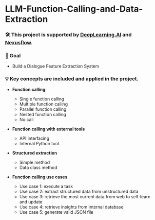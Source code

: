 # LLM-Function-Calling-and-Data-Extraction

### 🛠️ This project is supported by [DeepLearning.AI](https://www.deeplearning.ai/) and [Nexusflow](https://nexusflow.ai/).

### 🎯 Goal
- Build a Dialogue Feature Extraction System

### 💡 Key concepts are included and applied in the project.

- **Function calling**
  - Single function calling
  - Multiple function calling
  - Parallel function calling
  - Nested function calling
  - No call

- **Function calling with external tools**
  - API interfacing
  - Internal Python tool

- **Structured extraction**
  - Simple method
  - Data class method

- **Function calling use cases**
  - Use case 1: execute a task
  - Use case 2: extract structured data from unstructured data
  - Use case 3: retrieve the most current data from web to self-learn and update
  - Use case 4: retrieve insights from internal database
  - Use case 5: generate valid JSON file
